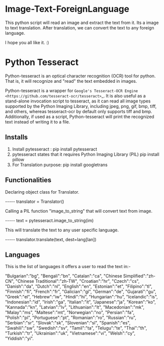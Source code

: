 # Image-Text-ForeignLanguage

This python script will read an image and extract the text from it. Its a image to text translation. After translation, we can convert the text to any foreign language.

I hope you all like it. :)


Python Tesseract
================

Python-tesseract is an optical character recognition (OCR) tool for python.
That is, it will recognize and "read" the text embedded in images.

Python-tesseract is a wrapper for `Google's Tesseract-OCR Engine <https://github.com/tesseract-ocr/tesseract>`_. It is also useful as a
stand-alone invocation script to tesseract, as it can read all image types
supported by the Python Imaging Library, including jpeg, png, gif, bmp, tiff,
and others, whereas tesseract-ocr by default only supports tiff and bmp.
Additionally, if used as a script, Python-tesseract will print the recognized
text instead of writing it to a file.

Installs
--------

1. Install pytesseract : pip install pytesseract
2. pytesseract states that it requires Python Imaging Library (PIL) 
  pip install pillow
3. For Translation purpose:
  pip install googletrans
  
Functionalities
---------------

Declaring object class for Translator.

----- translator = Translator()

Calling a PIL function "image_to_string" that will convert text from image.

----- text = pytesseract.image_to_string(im)

This will translate the text to any user specific language.

----- translator.translate(text, dest=lang[lan])


Languages 
---------


This is the list of languages it offers a user to read the text in:-

"Bulgarian":"bg",
"Bengali":"bn",
"Catalan":"ca",
"Chinese Simplified":"zh-CN",
"Chinese Traditional":"zh-TW",
"Croatian":"hr",
"Czech":"cs",
"Danish":"da",
"Dutch":"nl",
"English":"en",
"Estonian":"et",
"Filipino":"tl",
"Finnish":"fi",
"French":"fr",
"Galician":"gl",
"German":"de",
"Gujarati":"gu",
"Greek":"el",
"Hebrew":"iw",
"Hindi":"hi",
"Hungarian":"hu",
"Icelandic":"is",
"Indonesian":"id",
"Irish":"ga",
"Italian":"it",
"Japanese":"ja",
"Korean":"ko",
"Kannada":"kn",
"Latvian":"lv",
"Lithuanian":"lt",
"Macedonian":"mk",
"Malay":"ms",
"Maltese":"mt",
"Norwegian":"no",
"Persian":"fa",
"Polish":"pl",
"Portuguese":"pt",
"Romanian":"ro",
"Russian":"ru",
"Serbian":"sr",
"Slovak":"sk",
"Slovenian":"sl",
"Spanish":"es",
"Swahili":"sw",
"Swedish":"sv",
"Tamil":"ta",
"Telugu":"te",
"Thai":"th",
"Turkish":"tr",
"Ukrainian":"uk",
"Vietnamese":"vi",
"Welsh":"cy",
"Yiddish":"yi".



